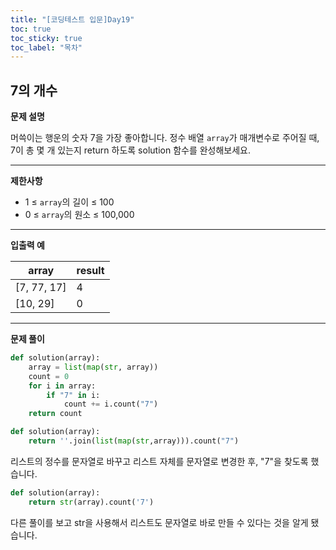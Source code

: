```yaml
---
title: "[코딩테스트 입문]Day19"
toc: true
toc_sticky: true
toc_label: "목차"
---
```


## 7의 개수

**문제 설명**

머쓱이는 행운의 숫자 7을 가장 좋아합니다. 정수 배열 `array`가 매개변수로 주어질 때, 7이 총 몇 개 있는지 return 하도록 solution 함수를 완성해보세요.

------

**제한사항**

- 1 ≤ `array`의 길이 ≤ 100
- 0 ≤ `array`의 원소 ≤ 100,000

------

**입출력 예**

| array       | result |
| ----------- | ------ |
| [7, 77, 17] | 4      |
| [10, 29]    | 0      |

---

**문제 풀이**

```python
def solution(array):
    array = list(map(str, array))
    count = 0
    for i in array:
        if "7" in i:
            count += i.count("7")
    return count
```

```python
def solution(array):
    return ''.join(list(map(str,array))).count("7")
```

리스트의 정수를 문자열로 바꾸고 리스트 자체를 문자열로 변경한 후, "7"을 찾도록 했습니다.

```python
def solution(array):
    return str(array).count('7')
```

다른 풀이를 보고 str을 사용해서 리스트도 문자열로 바로 만들 수 있다는 것을 알게 됐습니다.